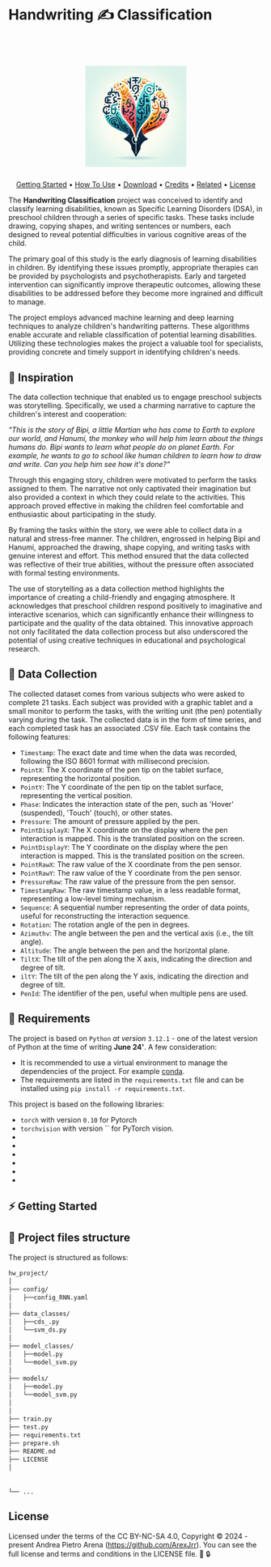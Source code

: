 # Handwriting ✍ Classification
<h1 align="center">
<br>
<a > <img src="Designer.jpeg" alt="Markdownify" width="200"> </a>
</h1>
<p align="center">
  <a href="#Getting-Started">Getting Started</a> •
  <a href="#how-to-use">How To Use</a> •
  <a href="#download">Download</a> •
  <a href="#credits">Credits</a> •
  <a href="#related">Related</a> •
  <a href="#License">License</a>
</p>

The **Handwriting Classification** project was conceived to identify and classify learning disabilities, known as Specific Learning Disorders (DSA), in preschool children through a series of specific tasks. These tasks include drawing, copying shapes, and writing sentences or numbers, each designed to reveal potential difficulties in various cognitive areas of the child.

The primary goal of this study is the early diagnosis of learning disabilities in children. By identifying these issues promptly, appropriate therapies can be provided by psychologists and psychotherapists. Early and targeted intervention can significantly improve therapeutic outcomes, allowing these disabilities to be addressed before they become more ingrained and difficult to manage.

The project employs advanced machine learning and deep learning techniques to analyze children's handwriting patterns. These algorithms enable accurate and reliable classification of potential learning disabilities. Utilizing these technologies makes the project a valuable tool for specialists, providing concrete and timely support in identifying children's needs. 


## 🌟 Inspiration
The data collection technique that enabled us to engage preschool subjects was storytelling. Specifically, we used a charming narrative to capture the children's interest and cooperation:

*"This is the story of Bipi, a little Martian who has come to Earth to explore our world, and Hanumi, the monkey who will help him learn about the things humans do. Bipi wants to learn what people do on planet Earth. For example, he wants to go to school like human children to learn how to draw and write. Can you help him see how it's done?"*

Through this engaging story, children were motivated to perform the tasks assigned to them. The narrative not only captivated their imagination but also provided a context in which they could relate to the activities. This approach proved effective in making the children feel comfortable and enthusiastic about participating in the study.

By framing the tasks within the story, we were able to collect data in a natural and stress-free manner. The children, engrossed in helping Bipi and Hanumi, approached the drawing, shape copying, and writing tasks with genuine interest and effort. This method ensured that the data collected was reflective of their true abilities, without the pressure often associated with formal testing environments.

The use of storytelling as a data collection method highlights the importance of creating a child-friendly and engaging atmosphere. It acknowledges that preschool children respond positively to imaginative and interactive scenarios, which can significantly enhance their willingness to participate and the quality of the data obtained. This innovative approach not only facilitated the data collection process but also underscored the potential of using creative techniques in educational and psychological research.

## 💾 Data Collection
The collected dataset comes from various subjects who were asked to complete 21 tasks. Each subject was provided with a graphic tablet and a small monitor to perform the tasks, with the writing unit (the pen) potentially varying during the task. The collected data is in the form of time series, and each completed task has an associated .CSV file. Each task contains the following features:

- `Timestamp`: The exact date and time when the data was recorded, following the ISO 8601 format with millisecond precision.
- `PointX`: The X coordinate of the pen tip on the tablet surface, representing the horizontal position.
- `PointY`: The Y coordinate of the pen tip on the tablet surface, representing the vertical position.
- `Phase`: Indicates the interaction state of the pen, such as 'Hover' (suspended), 'Touch' (touch), or other states.
- `Pressure`: The amount of pressure applied by the pen.
- `PointDisplayX`: The X coordinate on the display where the pen interaction is mapped. This is the translated position on the screen.
- `PointDisplayY`: The Y coordinate on the display where the pen interaction is mapped. This is the translated position on the screen.
- `PointRawX`: The raw value of the X coordinate from the pen sensor.
- `PointRawY`: The raw value of the Y coordinate from the pen sensor.
- `PressureRaw`: The raw value of the pressure from the pen sensor.
- `TimestampRaw`: The raw timestamp value, in a less readable format, representing a low-level timing mechanism.
- `Sequence`: A sequential number representing the order of data points, useful for reconstructing the interaction sequence.
- `Rotation`: The rotation angle of the pen in degrees.
- `Azimuthv`: The angle between the pen and the vertical axis (i.e., the tilt angle).
- `Altitude`: The angle between the pen and the horizontal plane.
- `TiltX`: The tilt of the pen along the X axis, indicating the direction and degree of tilt.
- `iltY`: The tilt of the pen along the Y axis, indicating the direction and degree of tilt.
- `PenId`: The identifier of the pen, useful when multiple pens are used.

## 🔩 Requirements
The project is based on `Python` *at version* `3.12.1` - one of the latest version of Python at the time of writing **June 24'**. A few consideration:

- It is recommended to use a virtual environment to manage the dependencies of the project. For example [conda](https://docs.conda.io/en/latest/).
- The requirements are listed in the `requirements.txt` file and can be installed using `pip install -r requirements.txt`.

This project is based on the following libraries:
- `torch` with version `0.10` for Pytorch
- `torchvision` with version `` for PyTorch vision.
- ``  ``
- ``  ``
- `` ``
- `` `` 
- ``  ``
- ``  ``


## ⚡ Getting Started





##  📁 Project files structure
The project is structured as follows:
```
hw_project/
│
├── config/
│   ├──config_RNN.yaml
│
├── data_classes/ 
│   ├──cds_.py
│   └──svm_ds.py
│
├── model_classes/ 
│   ├──model.py
│   └──model_svm.py
│
├── models/
│   ├──model.py
│   └──model_svm.py
│
│
├── train.py
├── test.py
├── requirements.txt
├── prepare.sh
├── README.md
├── LICENSE
│


└── ...
```





## License
Licensed under the terms of the CC BY-NC-SA 4.0, Copyright ©️ 2024 - present Andrea Pietro Arena (https://github.com/ArexJrr). You can see the full license and terms and conditions in the LICENSE file.  🧾 🔒